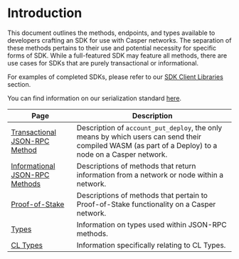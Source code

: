 # Introduction

This document outlines the methods, endpoints, and types available to developers crafting an SDK for use with Casper networks. The separation of these methods pertains to their use and potential necessity for specific forms of SDK. While a full-featured SDK may feature all methods, there are use cases for SDKs that are purely transactional or informational.

For examples of completed SDKs, please refer to our [SDK Client Libraries](../../../sdk/) section.

You can find information on our serialization standard [here](../../../design/serialization-standard/).

|Page|Description|
|----|-----------|
|[Transactional JSON-RPC Method](../sdkspec/json-rpc-transactional.md)|Description of `account_put_deploy`, the only means by which users can send their compiled WASM (as part of a Deploy) to a node on a Casper network.|
|[Informational JSON-RPC Methods](../sdkspec/json-rpc-informational.md)|Descriptions of methods that return information from a network or node within a network.|
|[Proof-of-Stake](../sdkspec/json-rpc-pos.md)|Descriptions of methods that pertain to Proof-of-Stake functionality on a Casper network.|
|[Types](../sdkspec/types_chain.md)|Information on types used within JSON-RPC methods.|
|[CL Types](../sdkspec/types_cl.md)|Information specifically relating to CL Types.|